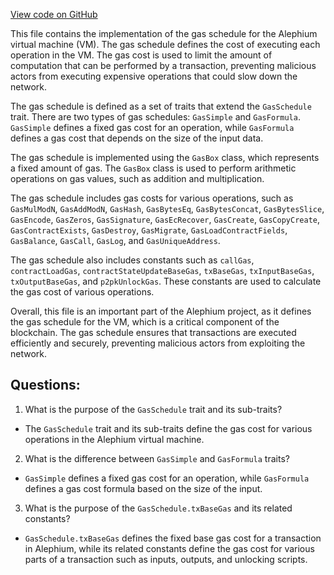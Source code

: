 [View code on GitHub](https://github.com/alephium/alephium/protocol/src/main/scala/org/alephium/protocol/vm/GasSchedule.scala)

This file contains the implementation of the gas schedule for the Alephium virtual machine (VM). The gas schedule defines the cost of executing each operation in the VM. The gas cost is used to limit the amount of computation that can be performed by a transaction, preventing malicious actors from executing expensive operations that could slow down the network.

The gas schedule is defined as a set of traits that extend the `GasSchedule` trait. There are two types of gas schedules: `GasSimple` and `GasFormula`. `GasSimple` defines a fixed gas cost for an operation, while `GasFormula` defines a gas cost that depends on the size of the input data.

The gas schedule is implemented using the `GasBox` class, which represents a fixed amount of gas. The `GasBox` class is used to perform arithmetic operations on gas values, such as addition and multiplication.

The gas schedule includes gas costs for various operations, such as `GasMulModN`, `GasAddModN`, `GasHash`, `GasBytesEq`, `GasBytesConcat`, `GasBytesSlice`, `GasEncode`, `GasZeros`, `GasSignature`, `GasEcRecover`, `GasCreate`, `GasCopyCreate`, `GasContractExists`, `GasDestroy`, `GasMigrate`, `GasLoadContractFields`, `GasBalance`, `GasCall`, `GasLog`, and `GasUniqueAddress`.

The gas schedule also includes constants such as `callGas`, `contractLoadGas`, `contractStateUpdateBaseGas`, `txBaseGas`, `txInputBaseGas`, `txOutputBaseGas`, and `p2pkUnlockGas`. These constants are used to calculate the gas cost of various operations.

Overall, this file is an important part of the Alephium project, as it defines the gas schedule for the VM, which is a critical component of the blockchain. The gas schedule ensures that transactions are executed efficiently and securely, preventing malicious actors from exploiting the network.
## Questions: 
 1. What is the purpose of the `GasSchedule` trait and its sub-traits?
- The `GasSchedule` trait and its sub-traits define the gas cost for various operations in the Alephium virtual machine.

2. What is the difference between `GasSimple` and `GasFormula` traits?
- `GasSimple` defines a fixed gas cost for an operation, while `GasFormula` defines a gas cost formula based on the size of the input.

3. What is the purpose of the `GasSchedule.txBaseGas` and its related constants?
- `GasSchedule.txBaseGas` defines the fixed base gas cost for a transaction in Alephium, while its related constants define the gas cost for various parts of a transaction such as inputs, outputs, and unlocking scripts.